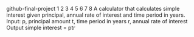 github-final-project
1
2
3
4
5
6
7
8
A calculator that calculates simple interest given principal, annual rate of interest and time period in years.
Input:
p, principal amount
t, time period in years
r, annual rate of interest
Output
simple interest = ptr

